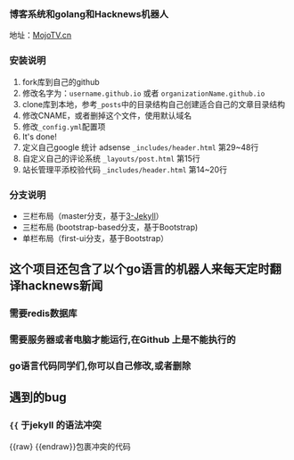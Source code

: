 ### 博客系统和golang和Hacknews机器人

地址：[MojoTV.cn](https://mojotv.cn)

### 安装说明

1. fork库到自己的github
2. 修改名字为：`username.github.io` 或者 `organizationName.github.io`
3. clone库到本地，参考`_posts`中的目录结构自己创建适合自己的文章目录结构
4. 修改CNAME，或者删掉这个文件，使用默认域名
5. 修改`_config.yml`配置项
6. It's done!
7. 定义自己google 统计 adsense  `_includes/header.html`  第29~48行
8. 自定义自己的评论系统  `_layouts/post.html` 第15行
9. 站长管理平添校验代码  `_includes/header.html` 第14~20行
 
### 分支说明

- 三栏布局（master分支，基于[3-Jekyll](https://github.com/P233/3-Jekyll)）
- 三栏布局 (bootstrap-based分支，基于Bootstrap)
- 单栏布局（first-ui分支，基于Bootstrap）

## 这个项目还包含了以个go语言的机器人来每天定时翻译hacknews新闻

### 需要redis数据库
### 需要服务器或者电脑才能运行,在Github 上是不能执行的

### go语言代码同学们,你可以自己修改,或者删除

## 遇到的bug

### `{{` 于jekyll 的语法冲突
{{raw} {{endraw}}包裹冲突的代码